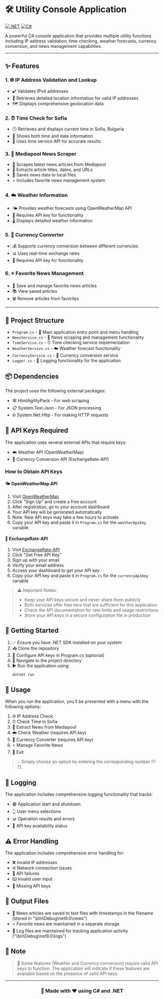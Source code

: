 # 🛠️ Utility Console Application

[![.NET](https://img.shields.io/badge/.NET-%235C2D91.svg?style=for-the-badge&logo=.net&logoColor=white)](https://dotnet.microsoft.com/)
[![C#](https://img.shields.io/badge/C%23-%23239120.svg?style=for-the-badge&logo=c-sharp&logoColor=white)](https://docs.microsoft.com/en-us/dotnet/csharp/)

A powerful C# console application that provides multiple utility functions including IP address validation, time checking, weather forecasts, currency conversion, and news management capabilities.

---

## ✨ Features

### 1. 🌐 IP Address Validation and Lookup
   - ✔️ Validates IPv4 addresses
   - 📍 Retrieves detailed location information for valid IP addresses
   - 🗺️ Displays comprehensive geolocation data

### 2. ⏰ Time Check for Sofia
   - 🕒 Retrieves and displays current time in Sofia, Bulgaria
   - 📅 Shows both time and date information
   - 🔄 Uses time service API for accurate results

### 3. 📰 Mediapool News Scraper
   - 📑 Scrapes latest news articles from Mediapool
   - 📝 Extracts article titles, dates, and URLs
   - 💾 Saves news data to local files
   - ⭐ Includes favorite news management system

### 4. ☁️ Weather Information
   - 🌤️ Provides weather forecasts using OpenWeatherMap API
   - 🔑 Requires API key for functionality
   - 🌡️ Displays detailed weather information

### 5. 💱 Currency Converter
   - 💰 Supports currency conversion between different currencies
   - 📊 Uses real-time exchange rates
   - 🔑 Requires API key for functionality

### 6. ⭐ Favorite News Management
   - 💫 Save and manage favorite news articles
   - 📚 View saved articles
   - 🗑️ Remove articles from favorites

---

## 📁 Project Structure

- `Program.cs` - 🎯 Main application entry point and menu handling
- `NewsService.cs` - 📰 News scraping and management functionality
- `TimeService.cs` - ⏰ Time checking service implementation
- `WeatherService.cs` - ☁️ Weather forecast functionality
- `CurrencyService.cs` - 💱 Currency conversion service
- `Logger.cs` - 📝 Logging functionality for the application

## 📦 Dependencies

The project uses the following external packages:
- 🕸️ HtmlAgilityPack - For web scraping
- 📋 System.Text.Json - For JSON processing
- 🌐 System.Net.Http - For making HTTP requests

## 🔑 API Keys Required

The application uses several external APIs that require keys:
- ☁️ Weather API (OpenWeatherMap)
- 💱 Currency Conversion API (ExchangeRate-API)

### How to Obtain API Keys

#### 🌤️ OpenWeatherMap API
1. Visit [OpenWeatherMap](https://openweathermap.org/api)
2. Click "Sign Up" and create a free account
3. After registration, go to your account dashboard
4. Your API key will be generated automatically
5. Note: New API keys may take a few hours to activate
6. Copy your API key and paste it in `Program.cs` for the `weatherApiKey` variable

#### 💱 ExchangeRate-API
1. Visit [ExchangeRate-API](https://www.exchangerate-api.com/)
2. Click "Get Free API Key"
3. Sign up with your email
4. Verify your email address
5. Access your dashboard to get your API key
6. Copy your API key and paste it in `Program.cs` for the `currencyApiKey` variable

> ⚠️ Important Notes:
> - Keep your API keys secure and never share them publicly
> - Both services offer free tiers that are sufficient for this application
> - Check the API documentation for rate limits and usage restrictions
> - Store your API keys in a secure configuration file in production

## 🚀 Getting Started

1. ✅ Ensure you have .NET SDK installed on your system
2. 📥 Clone the repository
3. 🔧 Configure API keys in Program.cs (optional)
4. 📂 Navigate to the project directory
5. ▶️ Run the application using:
   ```bash
   dotnet run
   ```

## 📱 Usage

When you run the application, you'll be presented with a menu with the following options:

1. 🌐 IP Address Check
2. ⏰ Check Time in Sofia
3. 📰 Extract News from Mediapool
4. ☁️ Check Weather (requires API key)
5. 💱 Currency Converter (requires API key)
6. ⭐ Manage Favorite News
7. 🚪 Exit

> 💡 Simply choose an option by entering the corresponding number (1-7).

## 📝 Logging

The application includes comprehensive logging functionality that tracks:
- 🟢 Application start and shutdown
- 👆 User menu selections
- 📊 Operation results and errors
- 🔐 API key availability status

## ⚠️ Error Handling

The application includes comprehensive error handling for:
- ❌ Invalid IP addresses
- 🌐 Network connection issues
- 🔌 API failures
- ⌨️ Invalid user input
- 🔑 Missing API keys

## 📂 Output Files

- 📰 News articles are saved to text files with timestamps in the filename (stored in "\bin\Debug\net9.0\news\")
- ⭐ Favorite news are maintained in a separate storage
- 📝 Log files are maintained for tracking application activity ("\bin\Debug\net9.0\logs\")

## 📌 Note

> 🔔 Some features (Weather and Currency conversion) require valid API keys to function. The application will indicate if these features are available based on the presence of valid API keys.

---

<div align="center">

### 🌟 Made with ❤️ using C# and .NET

</div>